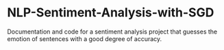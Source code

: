 # NLP-Sentiment-Analysis-with-SGD
Documentation and code for a sentiment analysis project that guesses the emotion of sentences with a good degree of accuracy.
